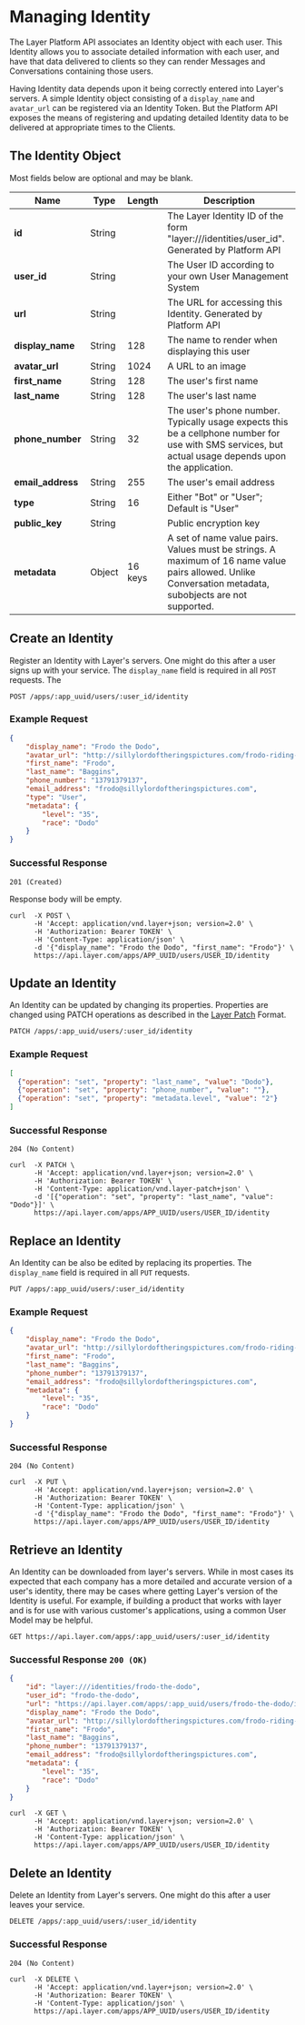 # Managing Identity

The Layer Platform API associates an Identity object with each user.  This Identity allows you to associate detailed information with each user, and have that data delivered to clients so they can render Messages and Conversations containing those users.

Having Identity data depends upon it being correctly entered into Layer's servers.  A simple Identity object consisting of a `display_name` and `avatar_url` can be registered via an Identity Token.  But the Platform API exposes the means of registering and updating detailed Identity data to be delivered at appropriate times to the Clients.

## The Identity Object

Most fields below are optional and may be blank.

| Name              | Type   |  Length | Description  |
|-------------------|--------|---------|--------------|
| **id**            | String |          | The Layer Identity ID of the form "layer:///identities/user_id". Generated by Platform API |
| **user_id**       | String |          | The User ID according to your own User Management System |
| **url**           | String |          | The URL for accessing this Identity. Generated by Platform API |
| **display_name**  | String | 128      | The name to render when displaying this user |
| **avatar_url**    | String | 1024    | A URL to an image |
| **first_name**    | String | 128      | The user's first name |
| **last_name**     | String | 128      | The user's last name |
| **phone_number**  | String | 32      | The user's phone number.  Typically usage expects this be a cellphone number for use with SMS services, but actual usage depends upon the application. |
| **email_address** | String | 255     | The user's email address |
| **type**          | String | 16      | Either "Bot"  or "User"; Default is "User" |
| **public_key**    | String |         | Public encryption key |
| **metadata**      | Object | 16 keys | A set of name value pairs. Values must be strings.  A maximum of 16 name value pairs allowed.  Unlike Conversation metadata, subobjects are not supported. |

## Create an Identity

Register an Identity with Layer's servers.  One might do this after a user signs up with your service.  The `display_name` field is required in all `POST` requests.  The

```request
POST /apps/:app_uuid/users/:user_id/identity
```

### Example Request

```json
{
    "display_name": "Frodo the Dodo",
    "avatar_url": "http://sillylordoftheringspictures.com/frodo-riding-a-dodo.png",
    "first_name": "Frodo",
    "last_name": "Baggins",
    "phone_number": "13791379137",
    "email_address": "frodo@sillylordoftheringspictures.com",
    "type": "User",
    "metadata": {
        "level": "35",
        "race": "Dodo"
    }
}
```

### Successful Response

```text
201 (Created)
```

Response body will be empty.

```console
curl  -X POST \
      -H 'Accept: application/vnd.layer+json; version=2.0' \
      -H 'Authorization: Bearer TOKEN' \
      -H 'Content-Type: application/json' \
      -d '{"display_name": "Frodo the Dodo", "first_name": "Frodo"}' \
      https://api.layer.com/apps/APP_UUID/users/USER_ID/identity
```

## Update an Identity

An Identity can be updated by changing its properties.  Properties are changed using PATCH operations as described in the [Layer Patch](https://github.com/layerhq/layer-patch) Format.

```request
PATCH /apps/:app_uuid/users/:user_id/identity
```

### Example Request


```json
[
  {"operation": "set", "property": "last_name", "value": "Dodo"},
  {"operation": "set", "property": "phone_number", "value": ""},
  {"operation": "set", "property": "metadata.level", "value": "2"}
]
```

### Successful Response

```text
204 (No Content)
```

```console
curl  -X PATCH \
      -H 'Accept: application/vnd.layer+json; version=2.0' \
      -H 'Authorization: Bearer TOKEN' \
      -H 'Content-Type: application/vnd.layer-patch+json' \
      -d '[{"operation": "set", "property": "last_name", "value": "Dodo"}]' \
      https://api.layer.com/apps/APP_UUID/users/USER_ID/identity
```

## Replace an Identity

An Identity can be also be edited by replacing its properties.  The `display_name` field is required in all `PUT` requests.

```request
PUT /apps/:app_uuid/users/:user_id/identity
```

### Example Request

```json
{
    "display_name": "Frodo the Dodo",
    "avatar_url": "http://sillylordoftheringspictures.com/frodo-riding-a-dodo.png",
    "first_name": "Frodo",
    "last_name": "Baggins",
    "phone_number": "13791379137",
    "email_address": "frodo@sillylordoftheringspictures.com",
    "metadata": {
        "level": "35",
        "race": "Dodo"
    }
}
```

### Successful Response

```text
204 (No Content)
```

```console
curl  -X PUT \
      -H 'Accept: application/vnd.layer+json; version=2.0' \
      -H 'Authorization: Bearer TOKEN' \
      -H 'Content-Type: application/json' \
      -d '{"display_name": "Frodo the Dodo", "first_name": "Frodo"}' \
      https://api.layer.com/apps/APP_UUID/users/USER_ID/identity
```

## Retrieve an Identity

An Identity can be downloaded from layer's servers.  While in most cases its expected that each company has a more detailed and accurate version of a user's identity, there may be cases where getting Layer's version of the Identity is useful. For example, if building a product that works with layer and is for use with various customer's applications, using a common User Model may be helpful.

```request
GET https://api.layer.com/apps/:app_uuid/users/:user_id/identity
```

### Successful Response `200 (OK)`

```json
{
    "id": "layer:///identities/frodo-the-dodo",
    "user_id": "frodo-the-dodo",
    "url": "https://api.layer.com/apps/:app_uuid/users/frodo-the-dodo/identity",
    "display_name": "Frodo the Dodo",
    "avatar_url": "http://sillylordoftheringspictures.com/frodo-riding-a-dodo.png",
    "first_name": "Frodo",
    "last_name": "Baggins",
    "phone_number": "13791379137",
    "email_address": "frodo@sillylordoftheringspictures.com",
    "metadata": {
        "level": "35",
        "race": "Dodo"
    }
}
```

```console
curl  -X GET \
      -H 'Accept: application/vnd.layer+json; version=2.0' \
      -H 'Authorization: Bearer TOKEN' \
      -H 'Content-Type: application/json' \
      https://api.layer.com/apps/APP_UUID/users/USER_ID/identity
```

## Delete an Identity

Delete an Identity from Layer's servers.  One might do this after a user leaves your service.

```request
DELETE /apps/:app_uuid/users/:user_id/identity
```

### Successful Response

```text
204 (No Content)
```

```console
curl  -X DELETE \
      -H 'Accept: application/vnd.layer+json; version=2.0' \
      -H 'Authorization: Bearer TOKEN' \
      -H 'Content-Type: application/json' \
      https://api.layer.com/apps/APP_UUID/users/USER_ID/identity
```
